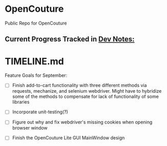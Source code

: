 # OpenCouture
Public Repo for OpenCouture

## Current Progress Tracked in [Dev Notes:](https://github.com/9-9-0/OpenCouture-Dev/blob/master/DevNotes.md)

# TIMELINE.md

Feature Goals for September:
- [ ] Finish add-to-cart functionality with three different methods via requests, mechanize, and selenium webdriver. Might have to hybridize some of the methods to compensate for lack of functionality of some libraries
- [ ] Incorporate unit-testing(?)
- [ ] Figure out why and fix webdriver's missing cookies when opening browser window
- [ ] Finish the OpenCouture Lite GUI MainWindow design


